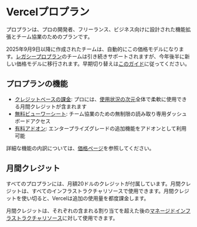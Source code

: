# Vercelプロプラン

プロプランは、プロの開発者、フリーランス、ビジネス向けに設計された機能拡張とチーム協業のためのプランです。

2025年9月9日以降に作成されたチームは、自動的にこの価格モデルになります。[レガシープロプラン](/docs/plans/pro)のチームは引き続きサポートされますが、今年後半に新しい価格モデルに移行されます。早期切り替えは[このガイド](/docs/plans/pro-plan/switching)に従ってください。

## プロプランの機能

- [クレジットベースの課金](#月間クレジット): プロには、[使用状況の次元](/docs/pricing#managed-infrastructure-billable-resources)全体で柔軟に使用できる月間クレジットが含まれます
- [無料ビューワーシート](#ビューワーチームシート): チーム協業のための無制限の読み取り専用ダッシュボードアクセス
- [有料アドオン](#有料アドオン): エンタープライズグレードの追加機能をアドオンとして利用可能

詳細な機能の内訳については、[価格ページ](https://vercel.com/pricing)を参照してください。

## 月間クレジット

すべてのプロプランには、月額20ドルのクレジットが付属しています。月間クレジットは、すべてのインフラストラクチャリソースで使用できます。月間クレジットを使い切ると、Vercelは追加の使用量を都度課金します。

月間クレジットは、それぞれの含まれる割り当てを超えた後の[マネージドインフラストラクチャリソース](/docs/pricing#managed-infrastructure-billable-resources)に対して使用できます。
